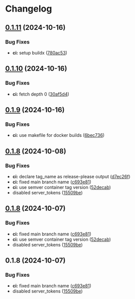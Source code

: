 # Changelog

## [0.1.11](https://github.com/evertrust/cert-auth-proxy/compare/v0.1.10...v0.1.11) (2024-10-16)


### Bug Fixes

* **ci:** setup buildx ([780ac53](https://github.com/evertrust/cert-auth-proxy/commit/780ac53434556c060b57e9380280ad62e55b262f))

## [0.1.10](https://github.com/evertrust/cert-auth-proxy/compare/v0.1.9...v0.1.10) (2024-10-16)


### Bug Fixes

* **ci:** fetch depth 0 ([30af5d4](https://github.com/evertrust/cert-auth-proxy/commit/30af5d4e7211a470038371f3188409dd30c4c1ef))

## [0.1.9](https://github.com/evertrust/cert-auth-proxy/compare/v0.1.8...v0.1.9) (2024-10-16)


### Bug Fixes

* **ci:** use makefile for docker builds ([6bec736](https://github.com/evertrust/cert-auth-proxy/commit/6bec736e7e58daf2f22f203bd4e3a66b0ce219ad))

## [0.1.8](https://github.com/evertrust/cert-auth-proxy/compare/v0.1.8...v0.1.8) (2024-10-08)


### Bug Fixes

* **ci:** declare tag_name as release-please output ([d7ec26f](https://github.com/evertrust/cert-auth-proxy/commit/d7ec26fb7731a071689af994197b928fbbc8f009))
* **ci:** fixed main branch name ([c693e81](https://github.com/evertrust/cert-auth-proxy/commit/c693e81905de17874e39b8b683ee31f5c10cb8b3))
* **ci:** use semver container tag version ([52decab](https://github.com/evertrust/cert-auth-proxy/commit/52decabe5c057b1f568d097d32e4f4c80beab8ce))
* disabled server_tokens ([15509be](https://github.com/evertrust/cert-auth-proxy/commit/15509be461d4c3bd0f5212a8da2caa55d061f756))

## [0.1.8](https://github.com/evertrust/cert-auth-proxy/compare/v0.1.8...v0.1.8) (2024-10-07)


### Bug Fixes

* **ci:** fixed main branch name ([c693e81](https://github.com/evertrust/cert-auth-proxy/commit/c693e81905de17874e39b8b683ee31f5c10cb8b3))
* **ci:** use semver container tag version ([52decab](https://github.com/evertrust/cert-auth-proxy/commit/52decabe5c057b1f568d097d32e4f4c80beab8ce))
* disabled server_tokens ([15509be](https://github.com/evertrust/cert-auth-proxy/commit/15509be461d4c3bd0f5212a8da2caa55d061f756))

## 0.1.8 (2024-10-07)


### Bug Fixes

* **ci:** fixed main branch name ([c693e81](https://github.com/evertrust/cert-auth-proxy/commit/c693e81905de17874e39b8b683ee31f5c10cb8b3))
* disabled server_tokens ([15509be](https://github.com/evertrust/cert-auth-proxy/commit/15509be461d4c3bd0f5212a8da2caa55d061f756))
